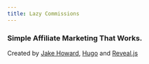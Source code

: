 ```yaml
---
title: Lazy Commissions
---
```


### Simple Affiliate Marketing That Works.

Created by [Jake Howard](https://github.com/RealOrangeOne/hugo-theme-revealjs), [Hugo](https://gohugo.io) and [Reveal.js](https://revealjs.com/#/)
